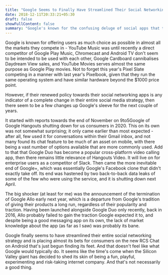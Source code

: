 ```yaml
---
title: "Google Seems to Finally Have Streamlined Their Social Networking Strategy"
date: 2018-12-11T20:33:21+05:30
draft: false
showFullContent: false
summary: "Google's known for the confusing deluge of social apps that they keep coming up with, but they might finally be getting their act together."
---
```


Google is known for offering users as much choice as possible in almost all the markets they compete in - YouTube Music was until recently a direct competitor of Google Play Music, Chromecast and Android TV don't seem to be intended to be used with each other, Google Cardboard cannibalises Daydream View sales, and YouTube Movies serves almost the same purpose as Google Play movies. Not to forget this year's Pixel Slate competing in a manner with last year's Pixelbook, given that they run the same operating system and have similar hardware beyond the $1000 price point.

However, if their renewed policy towards their social networking apps is any indicator of a complete change in their entire social media strategy, then there seem to be a few changes up Google's sleeve for the next couple of years.

It started with reports towards the end of November on 9to5Google of Google Hangouts shutting down for us consumers in 2020. This on its own was not somewhat surprising; it only came earlier than most expected - after all, few used it for conversations within their Gmail inbox, and not many found its chat feature to be much of an asset on mobile, with there being a vast number of options available that are more commonly used. Add to that that Google Duo has become a popular cross-platform video calling app, then there remains little relevance of Hangouts Video. It will live on for enterprise users as a competitor of Slack.
Then came the more inevitable end of Google+, which was essentially Google's Facebook clone that didn't exactly take off. Its end was hastened by two back-to-back data leaks of some of the few who were using the service, and it is shutting down next April.

The big shocker (at least for me) was the announcement of the termination of Google Allo early next year, which is a departure from Google's tradition of giving their products a long run, regardless of their popularity and traction. Having been launched alongside Google Duo only recently, back in 2016, Allo probably failed to gain the traction Google expected it to, and despite being a good messaging app on its own, the lack of market knowledge about the app (as far as I saw) was probably its bane.

Google finally seems to have streamlined their entire social networking strategy and is placing almost its bets for consumers on the new RCS Chat on Android that's just begun finding its feet. And that doesn't feel like what Google would typically do. It seems like the time's come when the Silicon Valley giant has decided to shed its skin of being a fun, playful, experimenting and risk-taking internet company. And that's not necessarily a good thing.
